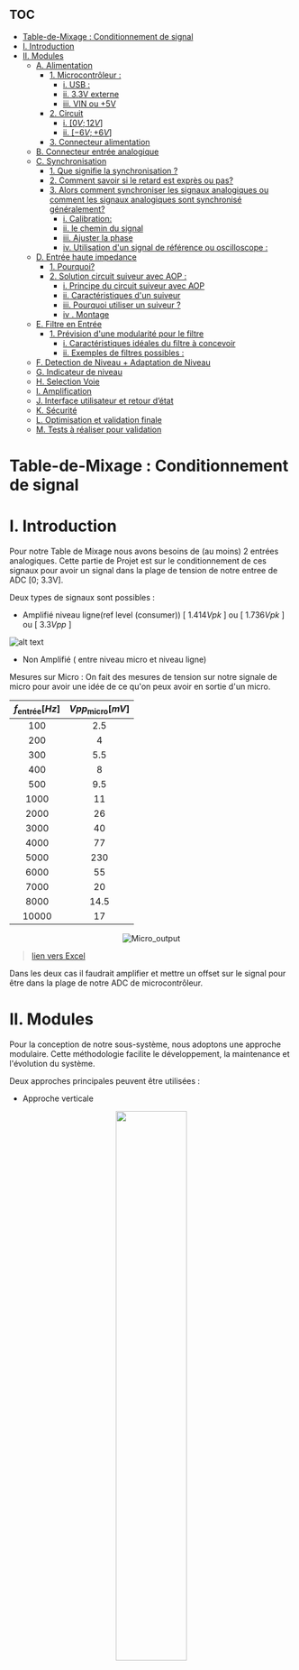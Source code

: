 ## TOC
- [Table-de-Mixage :  Conditionnement de signal](#table-de-mixage---conditionnement-de-signal)
- [I. Introduction](#i-introduction)
- [II. Modules](#ii-modules)
  - [A. Alimentation](#a-alimentation)
    - [1. Microcontrôleur :](#1-microcontrôleur-)
      - [i. USB :](#i-usb-)
      - [ii. 3.3V externe](#ii-33v-externe)
      - [iii. VIN ou +5V](#iii-vin-ou-5v)
    - [2. Circuit](#2-circuit)
      - [i. \[$0V;12V$\]](#i-0v12v)
      - [ii. \[$-6V;+6V$\]](#ii--6v6v)
    - [3. Connecteur alimentation](#3-connecteur-alimentation)
  - [B. Connecteur entrée analogique](#b-connecteur-entrée-analogique)
  - [C. Synchronisation](#c-synchronisation)
    - [1. Que signifie la synchronisation ?](#1-que-signifie-la-synchronisation)
    - [2. Comment savoir si le retard est exprès ou pas?](#2-comment-savoir-si-le-retard-est-exprès-ou-pas)
    - [3. Alors comment synchroniser les signaux analogiques ou comment les signaux analogiques sont synchronisé généralement?](#3-alors-comment-synchroniser-les-signaux-analogiques-ou-comment-les-signaux-analogiques-sont-synchronisé-généralement)
      - [i. Calibration:](#i-calibration)
      - [ii. le chemin du signal](#ii-le-chemin-du-signal)
      - [iii. Ajuster la phase](#iii-ajuster-la-phase)
      - [iv. Utilisation d'un signal de référence ou oscilloscope :](#iv-utilisation-dun-signal-de-référence-ou-oscilloscope-)
  - [D. Entrée haute impedance](#d-entrée-haute-impedance)
    - [1. Pourquoi?](#1-pourquoi)
    - [2. Solution circuit suiveur avec AOP :](#2-solution-circuit-suiveur-avec-aop-)
      - [i. Principe du circuit suiveur avec AOP](#i-principe-du-circuit-suiveur-avec-aop)
      - [ii. Caractéristiques d'un suiveur](#ii-caractéristiques-dun-suiveur)
      - [iii. Pourquoi utiliser un suiveur ?](#iii-pourquoi-utiliser-un-suiveur-)
      - [iv . Montage](#iv--montage)
  - [E. Filtre en Entrée](#e-filtre-en-entrée)
    - [1. Prévision d'une modularité pour le filtre](#1-prévision-dune-modularité-pour-le-filtre)
      - [i. Caractéristiques idéales du filtre à concevoir](#i-caractéristiques-idéales-du-filtre-à-concevoir)
      - [ii. Exemples de filtres possibles :](#ii-exemples-de-filtres-possibles-)
  - [F. Detection de Niveau + Adaptation de Niveau](#f-detection-de-niveau--adaptation-de-niveau)
  - [G. Indicateur de niveau](#g-indicateur-de-niveau)
  - [H. Selection Voie](#h-selection-voie)
  - [I. Amplification](#i-amplification)
  - [J. Interface utilisateur et retour d’état](#j-interface-utilisateur-et-retour-détat)
  - [K. Sécurité](#k-sécurité)
  - [L. Optimisation et validation finale](#l-optimisation-et-validation-finale)
  - [M. Tests à réaliser pour validation](#m-tests-à-réaliser-pour-validation)

# Table-de-Mixage :  Conditionnement de signal 

# I. Introduction 
Pour notre Table de Mixage nous avons besoins de (au moins) 2 entrées analogiques.
Cette partie de Projet est sur le conditionnement de ces signaux pour avoir un signal dans la plage de tension de notre entree de ADC [0; 3.3V].

Deux types de signaux sont possibles : 
- Amplifié niveau ligne(ref level (consumer)) [ $1.414 Vpk$ ] ou [ $1.736Vpk$ ] ou [ $3.3Vpp$ ]


![alt text](Images/LineLevel.png)

- Non Amplifié ( entre niveau micro et niveau ligne)

Mesures sur  Micro : 
On fait des mesures de tension sur notre  signale de micro pour avoir une idée de ce qu'on peux avoir en sortie d'un micro.



<div align="center">


   | $f_{\text{entrée}}[Hz]$ | $Vpp_{\text{micro}}[mV]$ |
   | :---------------------: | :----------------------: |
   |           100           |           2.5            |
   |           200           |            4             |
   |           300           |           5.5            |
   |           400           |            8             |
   |           500           |           9.5            |
   |          1000           |            11            |
   |          2000           |            26            |
   |          3000           |            40            |
   |          4000           |            77            |
   |          5000           |           230            |
   |          6000           |            55            |
   |          7000           |            20            |
   |          8000           |           14.5           |
   |          10000          |            17            |


![Micro_output](Images/Micro_output.png)
</div>

> [lien vers Excel](https://1drv.ms/x/c/44e5248c228d5751/ETUEaSnJRSJNqgbVf3nIVEgBYADid3KxOARgrQHJ6OK-Tg?e=khQeDF)

Dans les deux cas il faudrait amplifier et mettre un offset sur le signal pour être dans la plage de notre ADC de microcontrôleur.


#  II. Modules 
Pour la conception de notre sous-système, nous adoptons une approche modulaire. Cette méthodologie facilite le développement, la maintenance et l'évolution du système.

Deux approches principales peuvent être utilisées :
- Approche verticale
<div align="center">
   <a href="url"><img src="Images/Vertical_module.png" align="center" height="50%" width="50%" ></a>

</div>

- Approche horizontale
<div align="center">
   <a href="url"><img src="Images/Horizontal_modules.png" align="center" height="50%" width="50%" ></a>

</div>





## A. Alimentation
Pour notre circuit d'entree analogique nous avons besoins de plusieurs tension d'alimentation 
### 1. Microcontrôleur :
https://www.st.com/resource/en/user_manual/um1956-stm32-nucleo32-boards-mb1180-stmicroelectronics.pdf


Le pont de soudure SB1 détermine si l'alimentation 5 V provient du ST-LINK intégré (via USB) ou d'une source externe.

Data-sheet : Section 6.4.1 Table 4 :
#### i. USB : 
SB1(OFF)100mA ou SB1(ON) 300mA
> [!CAUTION]
> Si la consommation de courant maximale de la carte STM32 Nucleo-32 et de sa carte shield dépasse 300 mA, il est obligatoire d'alimenter la carte STM32 Nucleo-32, en utilisant une alimentation externe connectée au VIN, +5 V ou +3V3.

> [!NOTE]
> Dans le cas où la carte est alimentée par un chargeur USB, il n'y a pas d'énumération USB, donc la LED LD2 reste éteinte en permanence et la cible STM32 n'est pas alimentée. Dans ce cas précis, la SB1 doit être réglée sur on, pour permettre à la cible STM32 d'être alimentée quand même.


#### ii. 3.3V externe
> [!CAUTION] 
> Lorsque la carte est alimentée par +3V3 (broche 14 CN4), le pont de soudure SB14 et SB9 (NRST) doit être éteint.

| Nom alimentation | Connector pin | Plage tension [$V$] | Max courant [$mA$] | Limitation                                                      |
| ---------------- | ------------- | ------------------- | ------------------ | --------------------------------------------------------------- |
| $+3V3$           | CN4 pin 14    | $3 V \ à \ 3.6 V$   | -                  | ST-LINK n'est pas alimenté et SB14 et SB9 doivent être éteints. |

#### iii. VIN ou +5V

| Nom alimentation | Connector pin | Plage tension [$V$]   | Max courant [$mA$] | Limitation                                                                                                                                                                                                                                                                                          |
| ---------------- | ------------- | --------------------- | ------------------ | --------------------------------------------------------------------------------------------------------------------------------------------------------------------------------------------------------------------------------------------------------------------------------------------------- |
| $V_{IN}$         | CN4 pin 1     | $7 V \ à \ 12 V$      | $800 mA$           | De $7 V$ à $12 V$ uniquement et la capacité de courant d'entrée est liée à la tension d'entrée : <br> - $I = 800 mA$ Courant d'entrée lorsque $V_{IN} = 7 V$ <br> - $I = 450 mA$ lorsque $7 V < VIN < 9 V$ <br> - $I = 300 mA$ lorsque $10 V> VIN > 9 V$ <br> - $I \lt 300 mA$ lorsque $VIN > 10 V$ |
| $+5 V$           | CN4 pin 4     | $4.75 V \ à \ 5.25 V$ | $500 mA$           | ST-LINK non alimenté                                                                                                                                                                                                                                                                                |

En cas d'alimentation par $VIN$ ou $+5V$, il est toujours possible d'utiliser ST-LINK pour la communication à des fins de programmation ou de débogage uniquement, mais il est obligatoire d'alimenter d'abord la carte, en utilisant $VIN$ ou $+5V$, puis de connecter le câble USB au PC. De cette façon, l'énumération réussira de toute façon, grâce à la source d'alimentation externe.

La séquence d'alimentation suivante doit être respectée : 
- Vérifiez que SB1 est éteint.
- Connectez la source d'alimentation externe à $VIN$ ou $+5V$.
- Mettez sous tension l'alimentation externe $7 V< VIN < 12 V$ à $VIN$, ou $5V$ pour $+5V$. 
- Vérifiez que la LED rouge LD2 est allumée.
- Connectez le PC au connecteur $USB \  CN1$

> [!CAUTION] 
>Si cet ordre n'est pas respecté, la carte peut être alimentée d'abord par $V_{BUS}$, puis par $V_{IN}$ ou $+5V$, et les risques suivants peuvent être rencontrés :
>- Si la carte a besoin de plus de $300 mA$ de courant, le PC peut être endommagé ou le courant fourni est limité par le PC. En conséquence, la carte n'est pas alimentée correctement.
>- $300 mA$ sont demandés à l'énumération (puisque SB1 doit être éteint) il y a donc un risque que la demande soit rejetée et que l'énumération échoue si le PC ne peut pas fournir ce courant. En conséquence, la carte n'est pas alimentée (la LED LD2 reste éteinte).
### 2. Circuit 
#### i. [$0V;12V$]
#### ii. [$-6V;+6V$]
### 3. Connecteur alimentation

## B. Connecteur entrée analogique 

Pour l'instant nous avons decides d'utiliser un connecteur jack 3.5mm avec 3 poles.

<div align="center">
   <a href="url"><img src="Images/Connecteur_Jack_3-5mm.png" align="center" height="50%" width="50%" ></a>
</div>

> lien : [Connecteur Jack 3,5 mm Femelle Lumberg, Montage sur CI, 3 Pôles](https://fr.rs-online.com/web/p/connecteurs-jacks/9092238)






## C. Synchronisation 
La synchronisation des signaux audio consiste généralement à les **aligner dans le temps** afin qu'ils puissent jouer ensemble de manière harmonieuse sans retards ou décalages involontaires.

### 1. Que signifie la synchronisation ?
Alignement temporel :
- Les signaux doivent démarrer au bon moment les uns par rapport aux autres.
- Par exemple, si un instrument joue un rythme et qu'un autre est censé le rejoindre une seconde plus tard, les signaux doivent refléter ce timing avec précision.

Cohérence de phase :
- Si les signaux font partie de la même performance (par exemple, deux microphones capturant le même instrument ou ensemble), ils ne doivent pas avoir de différences de phase qui pourraient provoquer des interférences (par exemple, écho, annulations).

Cohérence entre les appareils :
- Lors des concerts, plusieurs instruments ou sources sonores sont souvent mixés. Ces signaux sont synchronisés pour garantir qu'ils sont joués en synchronisation avec le tempo et le rythme globaux.


Dans notre cas :
Si l'un des instruments commence en retard ou en avance, la musique risque de ne pas sonner comme prévu. Mais dans le cas des signaux analogiques nous n'avons pas le moyen de savoir si l'utilisateur joue délibérément avec retard ou c'est un facteur externe qui ajoute le retard sur les signaux.


### 2. Comment savoir si le retard est exprès ou pas?
> <br> </br>
>  <div align="center"> 
> ........ InProgress .........
> 
> <a href="url"><img src="Images/InProgress.png" align="center" height="40%" width="40%" > </a> </div>
> <br> </br>
> 

### 3. Alors comment synchroniser les signaux analogiques ou comment les signaux analogiques sont synchronisé généralement?
#### i. Calibration:
On peux faire une calibration au démarrage de tous les instruments pour les synchroniser sur un signal de démarrage (start pulse) et prendre ne compte le retard ou latence sur ces signaux par rapport au signal de démarrage.

#### ii. le chemin du signal
Une des moyens c'est d'assurer que les deux signaux mettent le même temps pour se déplacer de leurs sources (instruments) au point de mixage.

Facteurs à prendre en compte :
- Longueurs de câble : les câbles longs peuvent introduire de petits retards.
- Traitement du signal : les effets analogiques tels que les égaliseurs ou les unités de réverbération peuvent ajouter de la latence.
- Utilisation des chemins de signal identiques ou correctement compensés pour les deux instruments.

#### iii. Ajuster la phase
Si les signaux semblent mal alignés, nous pouvons utiliser un déphaseur pour les aligner correctement. Cela garantira que les pics et les creux des formes d'onde s'alignent lorsqu'ils sont mixés.
<br></br>
<div align="center"> 
<br></br>
<br></br>
........ InProgress .........

<a href="url"><img src="Images/InProgress.png" align="center" height="40%" width="40%" > </a> </div>
<br></br>


#### iv. Utilisation d'un signal de référence ou oscilloscope :
Nous pouvons utiliser une référence (par exemple, [une piste de clic ](https://moises.ai/fr/blog/astuces/qu-est-ce-qu-une-piste-de-click/ "https://moises.ai/fr/blog/astuces/qu-est-ce-qu-une-piste-de-click/") ou un oscilloscope visuel) pour s'assurer que les signaux sont correctement alignés et ajuster leur synchronisation et leur phase jusqu'à ce que les formes d'onde s'alignent comme prévu.

>[!NOTE]
> Pour ajouter un retard sur nos signaux analogiques (pour les synchroniser) nous pouvons utiliser un filtre passe tout qui ajoute un déphasage sur les signaux.







## D. Entrée haute impedance

Pour nos signaux, il est nécessaire d'utiliser une source ayant une impédance de sortie faible ($entre \ R = 100 \Omega \ et \ R = 600 \Omega$) afin de minimiser les pertes de signal. L'entrée, quant à elle, doit présenter une impédance élevée ($R \gt 10k \Omega$) pour éviter de charger la source et garantir un bon transfert du signal.

### 1. Pourquoi? 
- Adaptation d'impédance (Source - Charge) : 
Impedance de source faible (basse impédance) : Une source avec une faible impédance($entre \ R = 100 \Omega \ et \ R = 600 \Omega$)  est capable de fournir plus de courant sans pertes importantes. Cela permet de compenser les pertes dues à la résistance de la source elle-même, qui pourraient autrement atténuer le signal transmis.
Impedance d'entrée élevée : L'entrée doit avoir une impédance élevée (généralement $R \gt 10k \Omega$) pour minimiser le courant qui va passer dans l'entrée. Si l'impédance d'entrée est trop faible, elle "charge" la source, c'est-à-dire qu'elle tire trop de courant, ce qui peut déformer le signal ou réduire son amplitude.

- Entrée à haute impédance
Minimiser la charge sur la source : Si l'impédance d'entrée est trop basse, elle va "tirer" trop de courant de la source, ce qui peut perturber le signal et le déformer. Par exemple, une faible impédance d'entrée va créer une baisse de tension significative à la sortie de la source, réduisant ainsi la qualité du signal.
Préserver l'intégrité du signal : Une haute impédance d'entrée assure que la quantité de courant demandée par l'entrée est minimale, de sorte que le signal source n'est pas trop perturbé. Cela permet à la source de conserver la qualité du signal sans trop de pertes de puissance.

- Minimisation de la distorsion :
Une adaptation d'impédance incorrecte peut également entraîner une distorsion du signal. Cela se produit car une source avec une impédance trop élevée par rapport à l'entrée pourrait avoir du mal à fournir un signal stable. À l'inverse, une entrée avec une impédance trop faible pourrait « siphonner » trop de courant de la source, ce qui entraînerait une diminution du signal et des déformations.

### 2. Solution circuit suiveur avec AOP : 

#### i. Principe du circuit suiveur avec AOP
- Un suiveur de tension est un montage où la sortie de l'AOP est directement connectée à son entrée inverseuse (−).
- L'entrée non-inverseuse (+) reçoit le signal que l'on souhaite transmettre.
- La tension de sortie est égale à la tension d'entrée, c'est-à-dire $ V_{out}=V_{in} $.
 
#### ii. Caractéristiques d'un suiveur
- Impédance d'entrée très élevée :
    - L'entrée de l'AOP (côté non-inverseur) a une impédance extrêmement élevée, souvent de l'ordre de plusieurs mégaohms ($M\Omega$). Cela garantit que le circuit n’exerce pratiquement aucune "charge" sur la source.
    - La source ne subit qu'une très faible demande de courant, ce qui évite d'affaiblir le signal.
  
- Impédance de sortie très faible :
  - L'AOP peut fournir un courant important grâce à ses caractéristiques internes. Son impédance de sortie est très faible (souvent inférieure à  $1\Omega$). Cela garantit que la charge suivante reçoit un signal stable, même si elle a une impédance faible.
- Gain unitaire ($G=1$) :
  - Le suiveur ne modifie pas l'amplitude du signal. La tension en sortie est une copie conforme de la tension en entrée.

#### iii. Pourquoi utiliser un suiveur ?
- Isolation des impédances :
  - Le suiveur permet d'isoler une source à impédance élevée (par exemple un capteur ou un diviseur de tension) d'une charge à impédance faible. Cela évite les pertes de signal.

- Protection de la source :
  - Une source fragile, comme un capteur sensible ou une antenne, n'a pas besoin de fournir beaucoup de courant. Le suiveur agit comme un intermédiaire, protégeant la source tout en transmettant le signal.
  
- Stabilité et fiabilité : 
  - Le suiveur garantit un transfert de signal sans déformation ni chute de tension, même si la charge varie.

#### iv . Montage

<div align="center">
<a href="url"><img src="Images/suiveur.png" align="center" height="40%" width="40%" > </a> </div>





## E. Filtre en Entrée



Un filtre en entrée n'est pas nécessaire dans l'état actuel du projet pour les raisons suivantes :

- **Plage audible non affectée :** Dans la plage des sons audibles (20 Hz à 20 kHz), l'ajout ou l'absence d'un filtre passe-bande n'entraîne aucune différence perceptible. En dehors de cette plage, le signal n'est pas audible, ce qui rend le filtre superflu pour cette application.
- **Effet négatif du filtre :** Les filtres peuvent introduire une phase qui n'est ni constante ni linéaire, ce qui peut provoquer des distorsions ou des décalages dans le signal.

### 1. Prévision d'une modularité pour le filtre
Bien que le filtre ne soit pas indispensable pour le moment, nous incluons une **place modulaire** sur la carte pour permettre l'ajout d'un filtre à l'avenir si nécessaire. Cette flexibilité sera utile dans les cas suivants :
- Si le signal d'entrée qui vient d'un DAC (convertisseur numérique-analogique) nécessite un filtrage supplémentaire, par exemple, pour supprimer la fréquence d'échantillonnage.
- Selon les besoins, un **filtre passe-bas** ou **passe-bande** pourra être inséré.

Si aucun filtrage n'est requis, un module simple reliant directement l'entrée à la sortie via un fil pourra être utilisé.

Cette approche garantit la compatibilité future tout en évitant des ajouts inutiles à ce stade.

Outil pour trouver designer filtres :
[Analog Filter Wizard](https://tools.analog.com/en/filterwizard/)

#### i. Caractéristiques idéales du filtre à concevoir

Les caractéristiques principales du filtre sont définies comme suit :

- Gain : 1  
- Phase : 0°  
- Fréquence maximale ($f_{max}$) :  
  - $f_{max} \leq 20 \, \text{kHz}$  
  - Il est possible de dépasser cette fréquence tant que cela reste inférieur aux fréquences parasites, n’atténue pas le son, et respecte les conditions précédentes.  
- Fréquence minimale ($f_{min}$) :  
  - $f_{min} \geq 0 \, \text{Hz}$  
  - Il est possible de dépasser cette fréquence tant que cela reste supérieur aux fréquences parasites, n’atténue pas le son, et respecte les conditions précédentes.

#### ii. Exemples de filtres possibles :
  - Passe-bas :
    - $f_{max} \leq 15 \, \text{kHz}$  

  - Passe-bande :  
    - $f_{max} \leq 15 \, \text{kHz}$  
    - $f_{min} \geq 50 \, \text{Hz}$







## F. Detection de Niveau + Adaptation de Niveau


........ InProgress .........

![InProgress](Images/InProgress.png)


## G. Indicateur de niveau


........ InProgress .........

![InProgress](Images/InProgress.png)


## H. Selection Voie


........ InProgress .........

![InProgress](Images/InProgress.png)


## I. Amplification


........ InProgress .........

![InProgress](Images/InProgress.png)


## J. Interface utilisateur et retour d’état
   

........ InProgress .........

![InProgress](Images/InProgress.png)


## K. Sécurité 


........ InProgress .........

![InProgress](Images/InProgress.png)


## L. Optimisation et validation finale



........ InProgress .........

![InProgress](Images/InProgress.png)

## M. Tests à réaliser pour validation


........ InProgress .........

![InProgress](Images/InProgress.png)

